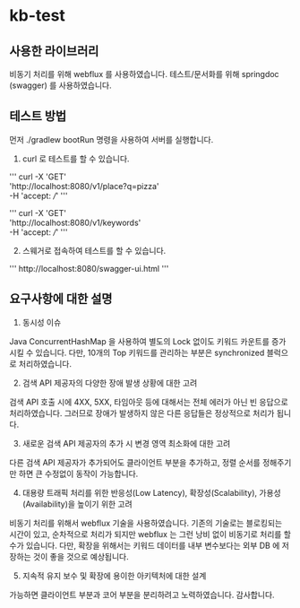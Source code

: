 # kb-test
## 사용한 라이브러리
비동기 처리를 위해 webflux 를 사용하였습니다.
테스트/문서화를 위해 springdoc (swagger) 를 사용하였습니다.

## 테스트 방법
먼저 ./gradlew bootRun 명령을 사용하여 서버를 실행합니다.
1. curl 로 테스트를 할 수 있습니다.

'''
curl -X 'GET' \
  'http://localhost:8080/v1/place?q=pizza' \
  -H 'accept: */*'
'''

'''
curl -X 'GET' \
  'http://localhost:8080/v1/keywords' \
  -H 'accept: */*'
'''

2. 스웨거로 접속하여 테스트를 할 수 있습니다.

'''
http://localhost:8080/swagger-ui.html
'''

## 요구사항에 대한 설명
1. 동시성 이슈

Java ConcurrentHashMap 을 사용하여 별도의 Lock 없이도 키워드 카운트를 증가시킬 수 있습니다.
다만, 10개의 Top 키워드를 관리하는 부분은 synchronized 블럭으로 처리하였습니다.

2. 검색 API 제공자의 다양한 장애 발생 상황에 대한 고려 

검색 API 호출 시에 4XX, 5XX, 타임아웃 등에 대해서는 전체 에러가 아닌 빈 응답으로 처리하였습니다. 그러므로 장애가 발생하지 않은 다른 응답들은 정상적으로 처리가 됩니다.

3. 새로운 검색 API 제공자의 추가 시 변경 영역 최소화에 대한 고려

다른 검색 API 제공자가 추가되어도 클라이언트 부분을 추가하고, 정렬 순서를 정해주기만 하면 큰 수정없이 동작이 가능합니다.

4. 대용량 트래픽 처리를 위한 반응성(Low Latency), 확장성(Scalability), 가용성(Availability)을 높이기 위한 고려

비동기 처리를 위해서 webflux 기술을 사용하였습니다. 기존의 기술로는 블로킹되는 시간이 있고, 순차적으로 처리가 되지만 webflux 는 그런 낭비 없이 비동기로 처리를 할 수가 있습니다.
다만, 확장을 위해서는 키워드 데이터를 내부 변수보다는 외부 DB 에 저장하는 것이 좋을 것으로 예상됩니다.

5. 지속적 유지 보수 및 확장에 용이한 아키텍처에 대한 설계

가능하면 클라이언트 부분과 코어 부분을 분리하려고 노력하였습니다. 
감사합니다.
